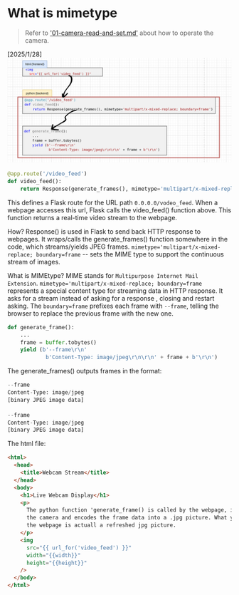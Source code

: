 # What is mimetype

> Refer to ['01-camera-read-and-set.md'](./01-camera-read-and-set.md) about how to operate the camera.

[2025/1/28]
![Alt text](../90-markdown_media/Screenshot%20from%202025-02-03%2016-54-14.png)

```python
@app.route('/video_feed')
def video_feed():
    return Response(generate_frames(), mimetype='multipart/x-mixed-replace; boundary=frame')
```

This defines a Flask route for the URL path `0.0.0.0/vodeo_feed`. When a webpage accesses this url, Flask calls the video_feed() function above. This function returns a real-time video stream to the webpage.

How? Response() is used in Flask to send back HTTP response to webpages. It wraps/calls the generate_frames() function somewhere in the code, which streams/yields JPEG frames.
`mimetype='multipart/x-mixed-replace; boundary=frame` -- sets the MIME type to support the continuous stream of images.

What is MIMEtype? MIME stands for `Multipurpose Internet Mail Extension`. `mimetype='multipart/x-mixed-replace; boundary=frame` represents a special content type for streaming data in HTTP response. It asks for a stream instead of asking for a response , closing and restart asking. The `boundary=frame` prefixes each frame with `--frame`, telling the browser to replace the previous frame with the new one.

```py
def generate_frame():
	...
    frame = buffer.tobytes()
    yield (b'--frame\r\n'
            b'Content-Type: image/jpeg\r\n\r\n' + frame + b'\r\n')
```

The generate_frames() outputs frames in the format:

```py
--frame
Content-Type: image/jpeg
[binary JPEG image data]

--frame
Content-Type: image/jpeg
[binary JPEG image data]
```

The html file:

```html
<html>
  <head>
    <title>Webcam Stream</title>
  </head>
  <body>
    <h1>Live Webcam Display</h1>
    <p>
      The python function 'generate_frame() is called by the webpage, it reads
      the camera and encodes the frame data into a .jpg picture. What you see in
      the webpage is actuall a refreshed jpg picture.
    </p>
    <img
      src="{{ url_for('video_feed') }}"
      width="{{width}}"
      height="{{height}}"
    />
  </body>
</html>
```
